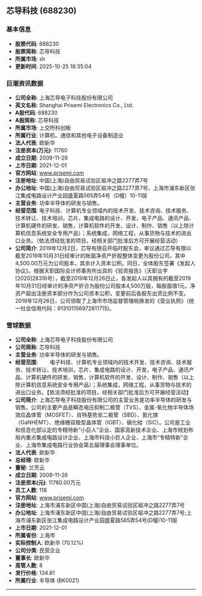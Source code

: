 ## 芯导科技 (688230)

### 基本信息

- **股票代码**: 688230
- **股票简称**: 芯导科技
- **所属市场**: sh
- **更新时间**: 2025-10-25 18:35:04

### 巨潮资讯数据

- **公司全称**: 上海芯导电子科技股份有限公司
- **英文名称**: Shanghai Prisemi Electronics Co., Ltd.
- **A股代码**: 688230
- **A股简称**: 芯导科技
- **所属市场**: 上交所科创板
- **所属行业**: 计算机、通信和其他电子设备制造业
- **法人代表**: 欧新华
- **注册资本(万元)**: 11760
- **成立日期**: 2009-11-26
- **上市日期**: 2021-12-01
- **官方网站**: www.prisemi.com
- **注册地址**: 中国(上海)自由贸易试验区祖冲之路2277弄7号
- **办公地址**: 中国(上海)自由贸易试验区祖冲之路2277弄7号、上海市浦东新区张江集成电路设计产业园盛夏路565弄54号（D幢）10-11层
- **主营业务**: 功率半导体的研发与销售。
- **经营范围**: 电子科技、计算机专业领域内的技术开发、技术咨询、技术服务、技术转让、技术培训，芯片、集成电路的设计、开发，电子产品、通讯产品、计算机硬件的研发、销售，计算机软件的开发、设计、制作、销售（以上除计算机信息系统安全专用产品）；系统集成，网络工程，从事货物与技术的进出口业务。（依法须经批准的项目，经相关部门批准后方可开展经营活动）
- **公司简介**: 2019年12月2日，芯导有限召开临时股东会，审议通过芯导有限以截至2019年10月31日经审计的账面净资产折股整体变更为股份公司，其中4,500.00万元为公司股本，其余计入资本公积。同日，全体股东签署《发起人协议》。根据天职国际会计师事务所出具的《验资报告》（天职业字[2020]28316号），截至2019年12月26日止，各发起人以其拥有的截至2019年10月31日经审计的净资产折合为股份公司股本4,500万股，每股面值1元，净资产超出注册资本部分作为公司资本公积，变更前后各股东出资比例不变。2019年12月26日，公司领取了上海市市场监督管理局换发的《营业执照》（统一社会信用代码：913101156972811715)。

### 雪球数据

- **公司全称**: 上海芯导电子科技股份有限公司
- **公司简称**: 芯导科技
- **主营业务**: 功率半导体的研发与销售。
- **经营范围**: 　　电子科技、计算机专业领域内的技术开发、技术咨询、技术服务、技术转让、技术培训，芯片、集成电路的设计、开发，电子产品、通讯产品、计算机硬件的研发、销售，计算机软件的开发、设计、制作、销售（以上除计算机信息系统安全专用产品）；系统集成，网络工程，从事货物与技术的进出口业务。【依法须经批准的项目，经相关部门批准后方可开展经营活动】
- **公司简介**: 上海芯导电子科技股份有限公司的主营业务是功率半导体的研发与销售。公司的主要产品是瞬态电压抑制二极管（TVS）、金属-氧化物半导体场效应晶体管（MOSFET）、肖特基势垒二极管（SBD）、氮化镓（GaNHEMT）、绝缘栅双极型晶体管（IGBT）、碳化硅（SiC）。公司是工业和信息化部认定的专精特新“小巨人”企业、国家高新技术企业、上海市规划布局内重点集成电路设计企业、上海市科技小巨人企业、上海市“专精特新”企业、上海市集成电路行业协会第五届理事会理事单位。
- **法人代表**: 欧新华
- **总经理**: 欧新华
- **董秘**: 兰芳云
- **成立日期**: 2009-11-26
- **注册资本(元)**: 11760.00万元
- **员工人数**: 118
- **官方网站**: www.prisemi.com
- **注册地址**: 上海市浦东新区中国(上海)自由贸易试验区祖冲之路2277弄7号
- **办公地址**: 上海市浦东新区中国(上海)自由贸易试验区祖冲之路2277弄7号;上海市浦东新区张江集成电路设计产业园盛夏路565弄54号(D幢)10-11层
- **上市日期**: 2021-12-01
- **所属省份**: 上海市
- **实际控制人**: 欧新华 (70.12%)
- **公司分类**: 民营企业
- **董事长**: 欧新华
- **高管人数**: 8
- **发行价格**: 134.81
- **所属行业**: 半导体 (BK0021)

---